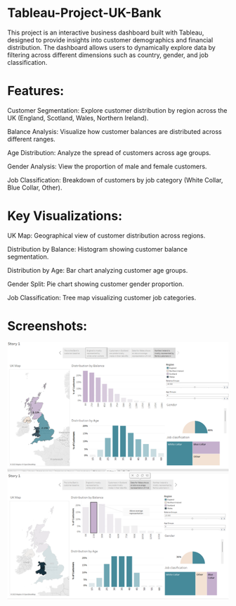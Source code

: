 # Tableau-Project-UK-Bank

This project is an interactive business dashboard built with Tableau, designed to provide insights into customer demographics and financial distribution. The dashboard allows users to dynamically explore data by filtering across different dimensions such as country, gender, and job classification.

# Features:

Customer Segmentation: Explore customer distribution by region across the UK (England, Scotland, Wales, Northern Ireland).

Balance Analysis: Visualize how customer balances are distributed across different ranges.

Age Distribution: Analyze the spread of customers across age groups.

Gender Analysis: View the proportion of male and female customers.

Job Classification: Breakdown of customers by job category (White Collar, Blue Collar, Other).

# Key Visualizations:

UK Map: Geographical view of customer distribution across regions.

Distribution by Balance: Histogram showing customer balance segmentation.

Distribution by Age: Bar chart analyzing customer age groups.

Gender Split: Pie chart showing customer gender proportion.

Job Classification: Tree map visualizing customer job categories.

# Screenshots:
![Dashboard Screenshot](Screenshot1.png)
![Dashboard Screenshot](Screenshot2.png)


